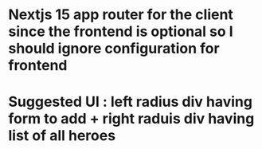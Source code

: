 # Nextjs 15 app router for the client since the frontend is optional so I should ignore configuration for frontend 
# Suggested UI : left radius div having form to add + right raduis div having list of all heroes 
